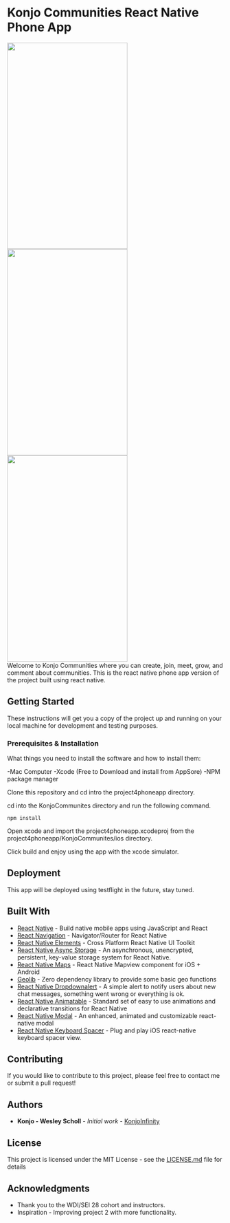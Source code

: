 # Konjo Communities React Native Phone App
<div class="row space-between">
<img src="https://user-images.githubusercontent.com/46323883/59458522-a152d480-8de8-11e9-9e71-acb8d1dc6ecf.png" width="280" height="480">
<img src="https://user-images.githubusercontent.com/46323883/59458540-a9127900-8de8-11e9-8c27-64adbe5bb623.png" width="280" height="480">
<img src="https://user-images.githubusercontent.com/46323883/59458548-ad3e9680-8de8-11e9-8f28-605e590c6a0d.png" width="280" height="480">
</div>
Welcome to Konjo Communities where you can create, join, meet, grow, and comment about communities. This is the react native phone app version of the project built using react native.

## Getting Started

These instructions will get you a copy of the project up and running on your local machine for development and testing purposes.

### Prerequisites & Installation

What things you need to install the software and how to install them:

-Mac Computer
-Xcode (Free to Download and install from AppSore)
-NPM package manager

Clone this repository and cd intro the project4phoneapp directory.

cd into the KonjoCommunites directory and run the following command.

```
npm install
```

Open xcode and import the project4phoneapp.xcodeproj from the project4phoneapp/KonjoCommunites/ios directory.

Click build and enjoy using the app with the xcode simulator.

## Deployment

This app will be deployed using testflight in the future, stay tuned.

## Built With

- [React Native](https://facebook.github.io/react-native/) - Build native mobile apps using JavaScript and React
- [React Navigation](https://reactnavigation.org/) - Navigator/Router for React Native
- [React Native Elements](https://github.com/react-native-training/react-native-elements) - Cross Platform React Native UI Toolkit
- [React Native Async Storage](https://www.npmjs.com/package/@react-native-community/async-storage) - An asynchronous, unencrypted, persistent, key-value storage system for React Native.
- [React Native Maps](https://github.com/react-native-community/react-native-maps) - React Native Mapview component for iOS + Android
- [Geolib](https://github.com/manuelbieh/geolib) - Zero dependency library to provide some basic geo functions
- [React Native Dropdownalert](https://github.com/testshallpass/react-native-dropdownalert) - A simple alert to notify users about new chat messages, something went wrong or everything is ok.
- [React Native Animatable](https://github.com/oblador/react-native-animatable) - Standard set of easy to use animations and declarative transitions for React Native
- [React Native Modal](https://github.com/react-native-community/react-native-modal) - An enhanced, animated and customizable react-native modal
- [React Native Keyboard Spacer](https://www.npmjs.com/package/react-native-keyboard-spacer) - Plug and play iOS react-native keyboard spacer view.

## Contributing

If you would like to contribute to this project, please feel free to contact me or submit a pull request!

## Authors

- **Konjo - Wesley Scholl** - _Initial work_ - [KonjoInfinity](https://github.com/konjoinfinity)

## License

This project is licensed under the MIT License - see the [LICENSE.md](LICENSE.md) file for details

## Acknowledgments

- Thank you to the WDI/SEI 28 cohort and instructors.
- Inspiration - Improving project 2 with more functionality.
